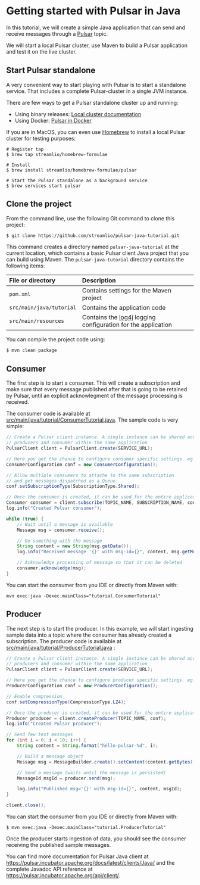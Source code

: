 # Getting started with Pulsar in Java

In this tutorial, we will create a simple Java application that can send and receive
messages through a [Pulsar](https://pulsar.incubator.apache.org/) topic.

We will start a local Pulsar cluster, use Maven to build a Pulsar application and
test it on the live cluster.

## Start Pulsar standalone

A very convenient way to start playing with Pulsar is to start a standalone service. That includes
a complete Pulsar-cluster in a single JVM instance.

There are few ways to get a Pulsar standalone cluster up and running:
 * Using binary releases: [Local cluster documentation](https://pulsar.incubator.apache.org/docs/latest/getting-started/LocalCluster/)
 * Using Docker: [Pulsar in Docker](https://pulsar.incubator.apache.org/docs/latest/getting-started/docker/)

If you are in MacOS, you can even use [Homebrew](https://brew.sh/) to install a local Pulsar cluster
for testing purposes:

```shell
# Register tap
$ brew tap streamlio/homebrew-formulae

# Install
$ brew install streamlio/homebrew-formulae/pulsar

# Start the Pulsar standalone as a background service
$ brew services start pulsar
```

## Clone the project

From the command line, use the following Git command to clone this project:

```bash
$ git clone https://github.com/streamlio/pulsar-java-tutorial.git
```

This command creates a directory named `pulsar-java-tutorial` at the current location, which contains
a basic Pulsar client Java project that you can build using Maven. The `pulsar-java-tutorial` directory
contains the following items:

File or directory | Description
:-----------------|:-----------
`pom.xml` | Contains settings for the Maven project
`src/main/java/tutorial` | Contains the application code
`src/main/resources` | Contains the [log4j](https://logging.apache.org/log4j/) logging configuration for the application


You can compile the project code using:

```
$ mvn clean package
```


## Consumer

The first step is to start a consumer. This will create a subscription and make sure that every
message published after that is going to be retained by Pulsar, until an explicit acknowlegment
of the message processing is received.

The consumer code is available at [src/main/java/tutorial/ConsumerTutorial.java](src/main/java/tutorial/ConsumerTutorial.java).
The sample code is very simple:

```java
// Create a Pulsar client instance. A single instance can be shared across many
// producers and consumer within the same application
PulsarClient client = PulsarClient.create(SERVICE_URL);

// Here you get the chance to configure consumer specific settings. eg:
ConsumerConfiguration conf = new ConsumerConfiguration();

// Allow multiple consumers to attache to the same subscription
// and get messages dispatched as a Queue
conf.setSubscriptionType(SubscriptionType.Shared);

// Once the consumer is created, it can be used for the entire application life-cycle
Consumer consumer = client.subscribe(TOPIC_NAME, SUBSCRIPTION_NAME, conf);
log.info("Created Pulsar consumer");

while (true) {
    // Wait until a message is available
    Message msg = consumer.receive();

    // Do something with the message
    String content = new String(msg.getData());
    log.info("Received message '{}' with msg-id={}", content, msg.getMessageId());

    // Acknowledge processing of message so that it can be deleted
    consumer.acknowledge(msg);
}
```

You can start the consumer from you IDE or directly from Maven with:

```shell
mvn exec:java -Dexec.mainClass="tutorial.ConsumerTutorial"
```


## Producer

The next step is to start the producer. In this example, we will start ingesting sample data into a topic where the consumer has already created a subscription. The producer code is available at [src/main/java/tutorial/ProducerTutorial.java](src/main/java/tutorial/ProducerTutorial.java) :

```java
// Create a Pulsar client instance. A single instance can be shared across many
// producers and consumer within the same application
PulsarClient client = PulsarClient.create(SERVICE_URL);

// Here you get the chance to configure producer specific settings. eg:
ProducerConfiguration conf = new ProducerConfiguration();

// Enable compression
conf.setCompressionType(CompressionType.LZ4);

// Once the producer is created, it can be used for the entire application life-cycle
Producer producer = client.createProducer(TOPIC_NAME, conf);
log.info("Created Pulsar producer");

// Send few test messages
for (int i = 0; i < 10; i++) {
    String content = String.format("hello-pulsar-%d", i);

    // Build a message object
    Message msg = MessageBuilder.create().setContent(content.getBytes()).build();

    // Send a message (waits until the message is persisted)
    MessageId msgId = producer.send(msg);

    log.info("Published msg='{}' with msg-id={}", content, msgId);
}

client.close();
```

You can start the consumer from you IDE or directly from Maven with:

```shell
$ mvn exec:java -Dexec.mainClass="tutorial.ProducerTutorial"
```

Once the producer starts ingestion of data, you should see the consumer receiving the published
sample messages.


You can find more documentation for Pulsar Java client at https://pulsar.incubator.apache.org/docs/latest/clients/Java/
 and the complete Javadoc API reference at https://pulsar.incubator.apache.org/api/client/.
